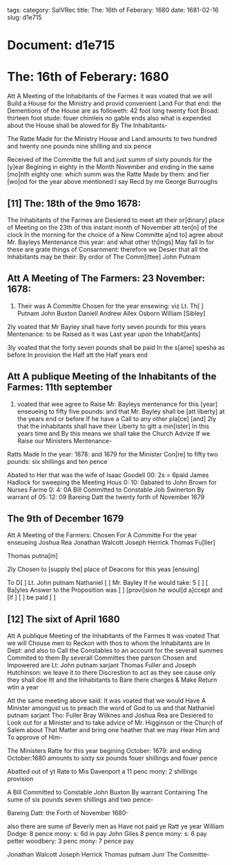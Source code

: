 tags: 
category: SalVRec
title: The: 16th of Feberary: 1680
date: 1681-02-16
slug: d1e715




# Document: d1e715


# The: 16th of Feberary: 1680

Att A Meeting of the Inhabitants of the Farmes it was voated that we will Build a House for the Ministry and provid convenient Land For that end: the Dementions of the House are as followeth: 42 foot long twenty foot Broad: thirteen foot stude: fouer chimleis no gable ends also what is expended about the House shall be alowed for By The Inhabitants-

The Ratte Made for the Ministry House and Land amounts to two hundred and twenty one pounds nine shilling and six pence

Received of the Committe the full and just summ of sixty pounds for the [y]ear Begining in eighty in the Month November and ending in the same [mo]nth eighty one: which summ was the Ratte Made by them: and fier [wo]od for the year above mentioned:I say Recd by me George Burroughs

## [11] The: 18th of the 9mo 1678:

The Inhabitants of the Farmes are Desiered to meet att their or[dinary] place of Meeting on the 23th of this instant month of November att ten[n] of the clock In the morning for the choice of a New Committe a[nd to] agree about Mr. Bayleys Mentenance this year: and what other th[ings] May fall In for these are grate things of Consarnment: therefore we Desier that all the Inhabitants may be their: By ordor of The Comm[ittee] John Putnam

## Att A Meeting of The Farmers: 23 November: 1678:

1. Their was A Committe Chosen for the year ensewing: viz Lt. Th[ ] Putnam John Buxton Daniell Andrew Allex Osborn William [Sibley]

2ly voated that Mr Bayley shall have forty seven pounds for this years Mentenance: to be Raised as it was Last year upon the Inhabit[ants]

3ly voated that the forty seven pounds shall be paid In the s[ame] spesha as before In provision the Half att the Half years end

## Att A publique Meeting of the Inhabitants of the Farmes: 11th september

1. voated that wee agree to Raise Mr. Bayleys mentenance for this [year] enseueing to fifty five pounds: and that Mr. Bayley shall be [att liberty] at the years end or before If he have a Call to any other pla[ce] [and] 2ly that the inhabitants shall have their Liberty to gitt a min[ister] In this years time and By this means we shall take the Church Advize If we Raise our Ministers Mentenance-

Ratts Made In the year: 1678: and 1679 for the Minister Con[re] to fifty two pounds: six shillings and ten pence

Abated to Her that was the wife of Isaac Goodell 00: 2s = 6paid James Hadlock for sweeping the Meeting Hous 0: 10: 0abated to John Brown for Nurses Farme 0: 4: 0A Bill Committed to Constable Job Swinerton By warrant of 05: 12: 09 Bareing Datt the twenty forth of November 1679

## The 9th of December 1679

Att A Meeting of the Farmers: Chosen For A Committe For the year enseueing Joshua Rea Jonathan Walcott Joseph Herrick Thomas Fu[ller]

Thomas putna[m]

2ly Chosen to [supply the] place of Deacons for this yeas [ensuing]

To D[ ] Lt. John putnam Nathaniel [ ] Mr. Bayley If he would take: 5 [ ] [ Ba]yles Answer to the Proposition was [ ] [provi]sion he woul[d a]ccept and [if ] [ ] be paid [ ]

## [12] The sixt of April 1680

Att A publique Meeting of the Inhabitants of the Farmes It was voated That we will Chouse men to Reckon with thos to whom the Inhabitants are In Dept: and also to Call the Constables to an account for the severall summes Commited to them By severall Committes thee parson Chosen and Impowered are Lt: John putnam sarjant Thomas Fuller and Joseph Hutchinson: we leave it to there Discrestion to act as they see cause only they shall doe Itt and the Inhabitants to Bare there charges & Make Return wtin a year

Att the same meeting above said: It was voated that we would Have A Minister amongust us to preach the word of God to us and that Nathaniel putnam sarjant Tho: Fuller Bray Wilknes and Joshua Rea are Desiered to Look out for a Minister and to take advice of Mr. Higginson or the Church of Salem about That Matter and bring one heather that we may Hear Him and To approve of Him-

The Ministers Ratte for this year begining October: 1679: and ending October:1680 amounts to sixty six pounds fouer shillings and fouer pence

Abatted out of yt Rate to Mis Davenport a 11 penc mony: 2 shillings provision

A Bill Committed to Constable John Buxton By warrant Containing The sume of six pounds seven shillings and two pence-

Bareing Datt: the Forth of November 1680-

also there are sume of Beverly men as Have not paid ye Ratt ye year William Dodge: 8 pence mony: s: 6d in pay John Giles 8 pence mony: s: 6 pay petter woodbery: 3 penc mony: 7 pence pay

Jonathan Walcott Joseph Herrick Thomas putnam Junr The Committe-
